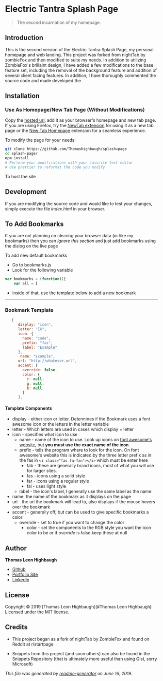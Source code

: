 # Electric Tantra Splash Page

> The second incarnation of my homepage. 

## Introduction
This is the second version of the Electric Tantra Splash Page, my personal homepage and web landing. This project was forked from nightTab by zombieFox and then modified to suite my needs. In addition to utilizing ZombieFox's brillaint design, I have added a few modifications to the base feature set, including the removal of the background feature and addition of several client facing features. In addition, I have thoroughly commented the source code and made  developed the 

## Installation



### Use As Homepage/New Tab Page (Without Modifications)
Copy the [hosted url](https://electric-tantra-splash-page.netlify.com), add it as your browser's homepage and new tab page. If you are using Firefox, try the [NewTab extension](https://addons.mozilla.org/en-US/firefox/addon/new-tab-override/?src=search) for using it as a new tab page or the [New Tab Homepage](https://addons.mozilla.org/en-US/firefox/addon/new-tab-homepage/) extension for a seamless experience.   

To modify the page for your needs:

```sh
git clone https://github.com/Thomashighbaugh/splash=page
cd splash-page/
npm install
# Perform your modifications with your favorite text editor
# Use prettier to reformat the code you modify
```

To host the site 

## Development 

If you are modifying the source code and would like to test your changes, simply execute the file _index.html_ in your browser. 


## To Add Bookmarks
If you are not planning on clearing your browser data (or like my bookmarks) then you can _ignore this section_ and just add bookmarks using the dialog on the live page

To add new default bookmarks 
- Go to bookmarks.js 
- Look for the following variable
```javascript
var bookmarks = (function(){
    var all = [
```
- Inside of that, use the template below to add a new bookmark
---
### Bookmark Template 
```javascript
   {
      display: "icon",
      letter: "EX",
      icon: {
        name: "code",
        prefix: "fas",
        label: "Example"
      }, 
       name: "Example",
      url: "http://whatever.url",
      accent: {
        override: false,
        color: {
          r: null,
          g: null,
          b: null
        }
      },
```
#### Template Components
- display - either icon or letter. Determines if the Bookmark uses a font 
awesome icon or the letters in the letter variable
- letter - Which letters are used in cases which display = letter
- icon - specifies what icon to use
    - name - name of the icon to use. Look up icons on [font awesome's website](https://fontawesome.com/icons?d=gallery&m=free), but **you must use the exact name of the icon**
    - prefix - tells the program where to look for the icon. On font awesome's website this is indicated by the three letter prefix as in the fas in `<i class="fas fa-fan"></i>` which must be enter here
        - fab - these are generally brand icons, most of what you will use
        for larger sites. 
        - fas - icons using a solid style 
        - far - icons using a regular style 
        - fal - uses light style  
   - label - the icon's label, I generally use the same label as the name
- name: the name of the bookmark as it displays on the page
- url - the url the bookmark will lead to, also displays if the mouse hovers over the bookmark 
- accent - generally off, but can be used to give specific bookmarks a color
    - override - set to true if you want to change the color
        - color - set the components to the RGB style you want the icon color to be or if _override_ is false keep these at null  

      
## Author

**Thomas Leon Highbaugh**

* [Github](https://github.com/Thomashighbaugh)
* [Portfolio Site](https://thomasleonhighbaugh.me)
* [LinkedIn](https://linkedin.com/in/thomas-leon-highbaugh)
## License

Copyright © 2019 [Thomas Leon Highbaugh](#Thomas Leon Highbaugh)
Licensed under the MIT license.

## Credits 

- This project began as a fork of nightTab by ZombieFox and found on Reddit at r/startpage 

- Snippets from this project (and soon others) can also be found in the Snippets Repository (that is ultimately more useful than using Gist, sorry Microsoft) 

_This file was generated by [readme-generator](https://github.com/jonschlinkert/readme-generator) on June 16, 2019._

